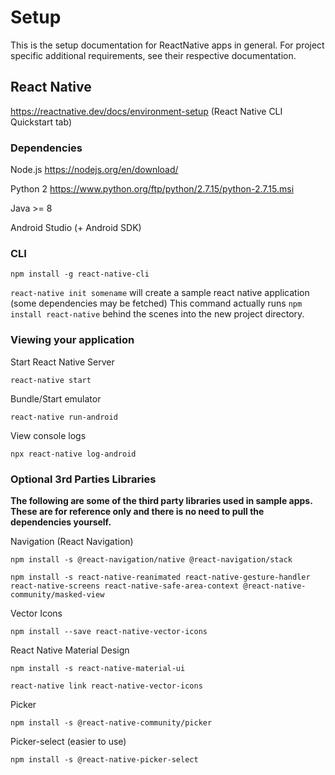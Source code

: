 # Setup
This is the setup documentation for ReactNative apps in general. For project specific additional requirements, see their respective documentation.

## React Native
https://reactnative.dev/docs/environment-setup
(React Native CLI Quickstart tab)

### Dependencies
Node.js
https://nodejs.org/en/download/

Python 2
https://www.python.org/ftp/python/2.7.15/python-2.7.15.msi

Java >= 8

Android Studio (+ Android SDK)

### CLI
`npm install -g react-native-cli`

`react-native init somename` will create a sample react native application (some dependencies may be fetched)
This command actually runs `npm install react-native` behind the scenes into the new project directory.

### Viewing your application
Start React Native Server

`react-native start`

Bundle/Start emulator

`react-native run-android`

View console logs

`npx react-native log-android`

### Optional 3rd Parties Libraries
__The following are some of the third party libraries used in sample apps. These are for reference only and there is no need to pull the dependencies yourself.__

Navigation (React Navigation)

`npm install -s @react-navigation/native @react-navigation/stack`

`npm install -s react-native-reanimated react-native-gesture-handler react-native-screens react-native-safe-area-context @react-native-community/masked-view
`

Vector Icons

`npm install --save react-native-vector-icons`

React Native Material Design

`npm install -s react-native-material-ui`

`react-native link react-native-vector-icons`

Picker

`npm install -s @react-native-community/picker`

Picker-select (easier to use)

`npm install -s @react-native-picker-select`
